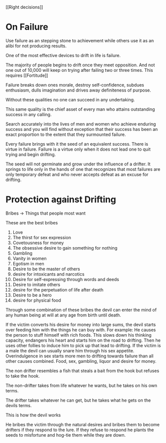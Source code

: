 [[Right decisions]]



# On Failure


Use failure as an stepping stone to achievement while others use it as an alibi for not producing results.


One of the most effective devices to drift in life is failure.

The majority of people begins to drift once they meet opposition. And not one out of 10,000 will keep on trying after failing two or three times. This requires [[Fortitude]]

Failure breaks down ones morale, destroy self-confidence, subdues  enthusiasm, dulls imagination and drives away definiteness of purpose. 

Without these qualities no one can succeed in any undertaking.


This same quality is the chief asset of every man who attains outstanding success in any calling.

Search accurately into the lives of men and women who achieve enduring success and you will find without exception that their success has been an exact proportion to the extent that they surmounted failure.

Every failure brings with it the seed of an equivalent success. There is virtue in failure. Failure is a virtue only when it does not lead one to quit trying and begin drifting.

The seed will not germinate and grow under the influence of a drifter. It springs to life only in the hands of one that recognizes that most failures are only temporary defeat and who never accepts defeat as an excuse for drifting.


# Protection against Drifting

Bribes -> Things that people most want

These are the best bribes
1. Love
2. The thirst for sex expression
3. Covetousness for money
4. The obsessive desire to gain something for nothing
5. Gambling
6. Vanity in women
7. Egotism in men
8. Desire to be the master of others
9. desire for intoxicants and narcotics
10. Desire for self-expressing through words and deeds
11. Desire to imitate others
12. desire for the perpetuation of life after death
13. Desire to be a hero
14. desire for physical food


Through some combination of these bribes the devil can enter the mind of any human being at will at any age from birth until death.

 If the victim converts his desire for money into large sums, the devil starts over feeding him with the things he can buy with. For example: He causes the person to stuff himself with rich foods. This slows down his thinking capacity, endangers his heart and starts him on the road to drifting. Then he uses other follies to induce him to pick up that lead to drifting. If the victim is a male the devil can usually snare him through his sex appetite.  Overindulgence in sex starts more men to drifting towards failure than all other causes combined. Food, sex, gambling, liquor and desire for money.
 
 The non drifter resembles a fish that steals a bait from the hook but refuses to take the hook.  
 
 The non-drifter takes from life whatever he wants, but he takes on his own terms.
 
 The drifter takes whatever he can get, but he takes what he gets on the devils terms.
 
 This is how the devil works
 
 He bribes the victim through the natural desires and bribes them to become drifters if they respond to the lure. If they refuse to respond he plants the seeds to misfortune and hog-tie them while they are down.
